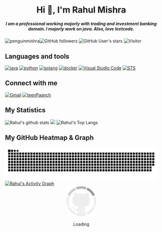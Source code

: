 <h1 align="center">Hi 👋, I'm Rahul Mishra</a></h1>
<h5 align="center">
I am a professional working majorly with trading and investment banking domain. I majorly work on java. Also, love leetcode.
</h5>

<img src="https://komarev.com/ghpvc/?username=penguinmishra&label=Profile%20views&color=0e75b6&style=flat" alt="penguinmishra" />![GitHub followers](https://img.shields.io/github/followers/penguinmishra?style=social) ![GitHub User's stars](https://img.shields.io/github/stars/penguinmishra?style=social) ![Visitor](https://visitor-badge.laobi.icu/badge?page_id=penguinmishra.repoName)

Languages and tools
---
[<img src="https://cdn.iconscout.com/icon/free/png-128/java-2038875-1720088.png" alt="java" width="50" height="50">](https://docs.oracle.com/en/java/)
[<img src="https://cdn.iconscout.com/icon/free/png-256/python-3521655-2945099.png" alt="python" width="50" height="50">](https://docs.python.org/3/library/index.html)
[<img src="https://hsto.org/webt/5b/2e/6a/5b2e6a4a389cc942256392.png" alt="golang" width="50" height="50">](https://golang.org/doc/)
[<img src="https://www.docker.com/wp-content/uploads/2022/03/vertical-logo-monochromatic.png" alt="docker" width="60" height="50">](https://www.docker.com/)
[<img src="https://code.visualstudio.com/assets/images/code-stable.png" alt="Visual Studio Code" width="50" height="50">](https://code.visualstudio.com/)
[<img src="https://spring.io/images/logo-spring-tools-gear-3dbfa4e3714afa9d58885422ec7ac8e5.svg" alt="STS" width="50" height="50">](https://spring.io/tools)

Connect with me
---
[<img src="https://cdn-icons-png.flaticon.com/512/5968/5968534.png" alt="Gmail" width="65">](mailto:penguinmishra@gmail.com)
<a href="https://twitter.com/teenPaanch" target="blank"><img src="https://cdn-icons-png.flaticon.com/512/733/733579.png" alt="teenPaanch" width="60" height="60"/></a>

## My Statistics


![Rahul's github stats](https://github-readme-stats.vercel.app/api?username=penguinmishra&show_icons=true&theme=tokyonight)
<img width="49.5%" src="https://github-readme-streak-stats.herokuapp.com/?user=penguinmishra&theme=gruvbox&hide_border=true" />
![Rahul's Top Langs](https://github-readme-stats.vercel.app/api/top-langs/?username=penguinmishra&theme=tokyonight&layout=compact)

My GitHub Heatmap & Graph
---

<div align="center">
  <img  src="https://github.com/penguinmishra/penguinmishra/blob/main/grid-snake.svg"
       alt="snake" /></a>
</div>
<a href="https://github.com/penguinmishra"><img alt="Rahul's Activity Graph" src="https://activity-graph.herokuapp.com/graph?username=penguinmishra&custom_title=Rahul's%20Contribution%20Graph&theme=react-dark" /></a>

<div align=center>
    <img src="https://raw.githubusercontent.com/penguinmishra/penguinmishra/main/GitHub.gif" alt="GitHub Octocat Logo" height="100">
    <p>Loading</p>
</div>
